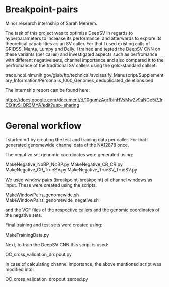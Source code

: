 # Breakpoint-pairs
Minor research internship of Sarah Mehrem.

The task of this project was to optimise DeepSV in regards to hyperparameters to increase its performance, and afterwards to explore its theoretical capabilities as an SV caller.
For that I used existing calls of GRIDSS, Manta, Lumpy and Delly. I trained and tested the DeepSV CNN on these variants (per caller) and investigated aspects such as perfromance with different
negative sets, channel importance and also compared it to the perfromance of the traditional SV callers using the gold-standard callset:

trace.ncbi.nlm.nih.gov/giab/ftp/technical/svclassify_Manuscript/Supplementary_Information/Personalis_1000_Genomes_deduplicated_deletions.bed


The internship report can be found here:

https://docs.google.com/document/d/10gqmzAgrfbinHVsMw2v9aNGe5i7_1rCQ1tvS-QR3MYA/edit?usp=sharing


# Gerenal workflow

I started off by creating the test and training data per caller. For that I generated genomewide channel data of the NA12878 once.


The negative set genomic coordinates were generated using:

MakeNegative_NoBP_NoBP.py
MakeNegative_CR_CR.py
MakeNegative_CR_TrueSV.py
MakeNegative_TrueSV_TrueSV.py 

We used window pairs (breakpoint-breakpoint) of channel windows as input. These were created using the scripts:

MakeWindowPairs_genomewide.sh
MakeWindowPairs_genomewide_negative.sh	

and the VCF files of the respective callers and the genomic coordinates of the negative sets.



Final training and test sets were created using:

MakeTrainingData.py



Next, to train the DeepSV CNN this script is used:

OC_cross_validation_dropout.py

In case of calculating channel importance, the above mentioned script was modified into:

OC_cross_validation_dropout_zeroed.py



